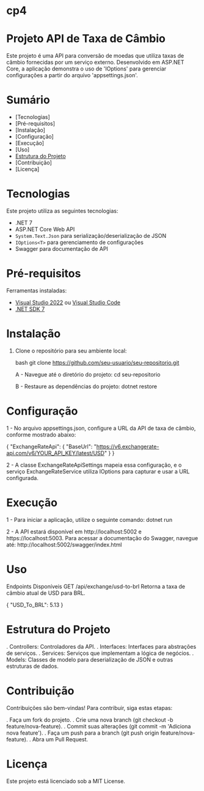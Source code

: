 # cp4

# Projeto API de Taxa de Câmbio

Este projeto é uma API para conversão de moedas que utiliza taxas de câmbio fornecidas por um serviço externo. Desenvolvido em ASP.NET Core, a aplicação demonstra o uso de 'IOptions<T>' para gerenciar configurações a partir do arquivo 'appsettings.json'.

# Sumário

- [Tecnologias]
- [Pré-requisitos]
- [Instalação]
- [Configuração]
- [Execução]
- [Uso]
- [Estrutura do Projeto]()
- [Contribuição]
- [Licença]

# Tecnologias

Este projeto utiliza as seguintes tecnologias:

- .NET 7
- ASP.NET Core Web API
- `System.Text.Json` para serialização/deserialização de JSON
- `IOptions<T>` para gerenciamento de configurações
- Swagger para documentação de API

# Pré-requisitos

Ferramentas instaladas:

- [Visual Studio 2022](https://visualstudio.microsoft.com/) ou [Visual Studio Code](https://code.visualstudio.com/)
- [.NET SDK 7](https://dotnet.microsoft.com/download/dotnet/7.0)

# Instalação

1. Clone o repositório para seu ambiente local:

   bash
   git clone https://github.com/seu-usuario/seu-repositorio.git

   A - Navegue até o diretório do projeto:
   cd seu-repositorio

   B - Restaure as dependências do projeto:
   dotnet restore

# Configuração

1 - No arquivo appsettings.json, configure a URL da API de taxa de câmbio, conforme mostrado abaixo:

{
  "ExchangeRateApi": {
    "BaseUrl": "https://v6.exchangerate-api.com/v6/YOUR_API_KEY/latest/USD"
  }
}

2 - A classe ExchangeRateApiSettings mapeia essa configuração, e o serviço ExchangeRateService utiliza IOptions<ExchangeRateApiSettings> para capturar e usar a URL configurada.

# Execução

1 - Para iniciar a aplicação, utilize o seguinte comando:
dotnet run

2 - A API estará disponível em http://localhost:5002 e https://localhost:5003. Para acessar a documentação do Swagger, navegue até:
http://localhost:5002/swagger/index.html

# Uso

  Endpoints Disponíveis
  GET /api/exchange/usd-to-brl
  Retorna a taxa de câmbio atual de USD para BRL.

  {
    "USD_To_BRL": 5.13
  }

# Estrutura do Projeto

. Controllers: Controladores da API.
. Interfaces: Interfaces para abstrações de serviços.
. Services: Serviços que implementam a lógica de negócios.
. Models: Classes de modelo para deserialização de JSON e outras estruturas de dados.

# Contribuição

Contribuições são bem-vindas! Para contribuir, siga estas etapas:

  . Faça um fork do projeto.
  . Crie uma nova branch (git checkout -b feature/nova-feature).
  . Commit suas alterações (git commit -m 'Adiciona nova feature').
  . Faça um push para a branch (git push origin feature/nova-feature).
  . Abra um Pull Request.

# Licença

Este projeto está licenciado sob a MIT License.
